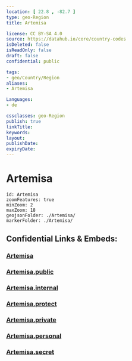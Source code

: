 ```yaml
---
location: [ 22.8 , -82.7 ] 
type: geo-Region
title: Artemisa

license: CC BY-SA 4.0
source: https://datahub.io/core/country-codes
isDeleted: false
isReadOnly: false
draft: false
confidential: public

tags:
- geo/Country/Region
aliases:
- Artemisa

Languages:
- de

cssclasses: geo-Region
publish: true
linkTitle: 
keywords: 
layout: 
publishDate: 
expiryDate: 
---
```


# Artemisa

```leaflet
id: Artemisa
zoomFeatures: true 
minZoom: 2 
maxZoom: 18
geojsonFolder: ./Artemisa/
markerFolder: ./Artemisa/
```


## Confidential Links & Embeds: 

### [Artemisa](/_Standards/Earth/Continent/America~Caribbean/Cuba/provinces~Cuba/Artemisa.md) 

### [Artemisa.public](/_public/Earth/Continent/America~Caribbean/Cuba/provinces~Cuba/Artemisa.public.md) 

### [Artemisa.internal](/_internal/Earth/Continent/America~Caribbean/Cuba/provinces~Cuba/Artemisa.internal.md) 

### [Artemisa.protect](/_protect/Earth/Continent/America~Caribbean/Cuba/provinces~Cuba/Artemisa.protect.md) 

### [Artemisa.private](/_private/Earth/Continent/America~Caribbean/Cuba/provinces~Cuba/Artemisa.private.md) 

### [Artemisa.personal](/_personal/Earth/Continent/America~Caribbean/Cuba/provinces~Cuba/Artemisa.personal.md) 

### [Artemisa.secret](/_secret/Earth/Continent/America~Caribbean/Cuba/provinces~Cuba/Artemisa.secret.md)

